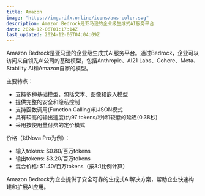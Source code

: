 ```yaml
---
title: Amazon
image: "https://img.rifx.online/icons/aws-color.svg"
description: Amazon Bedrock是亚马逊的企业级生成式AI服务平台
date: 2024-12-06T01:17:14Z
last_updated: 2024-12-06T04:04:09Z
---
```


Amazon Bedrock是亚马逊的企业级生成式AI服务平台。通过Bedrock，企业可以访问来自领先AI公司的基础模型，包括Anthropic、AI21 Labs、Cohere、Meta、Stability AI和Amazon自家的模型。

主要特点：
- 支持多种基础模型，包括文本、图像和嵌入模型
- 提供完整的安全和隐私控制
- 支持函数调用(Function Calling)和JSON模式
- 具有较高的输出速度(约97 tokens/秒)和较低的延迟(0.38秒)
- 采用按使用量付费的定价模式

价格（以Nova Pro为例）：
- 输入tokens: $0.80/百万tokens
- 输出tokens: $3.20/百万tokens
- 混合价格: $1.40/百万tokens（按3:1比例计算）

Amazon Bedrock为企业提供了安全可靠的生成式AI解决方案，帮助企业快速构建和扩展AI应用。

